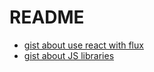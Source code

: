 # README

 - <a href='https://gist.github.com/oleg-voloshyn/4a27e5fedd07446f53e5' target='_blank'>gist about use react with flux</a>
 - <a href='https://gist.github.com/oleg-voloshyn/e2c23e22a191895a7a40' target='_blank'>gist about JS libraries</a>
